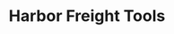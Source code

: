 ---
title: "Harbor Freight Tools"
url: /tampa-hillsborough/harbor-freight-tools/
shop: Eisenwaren
---